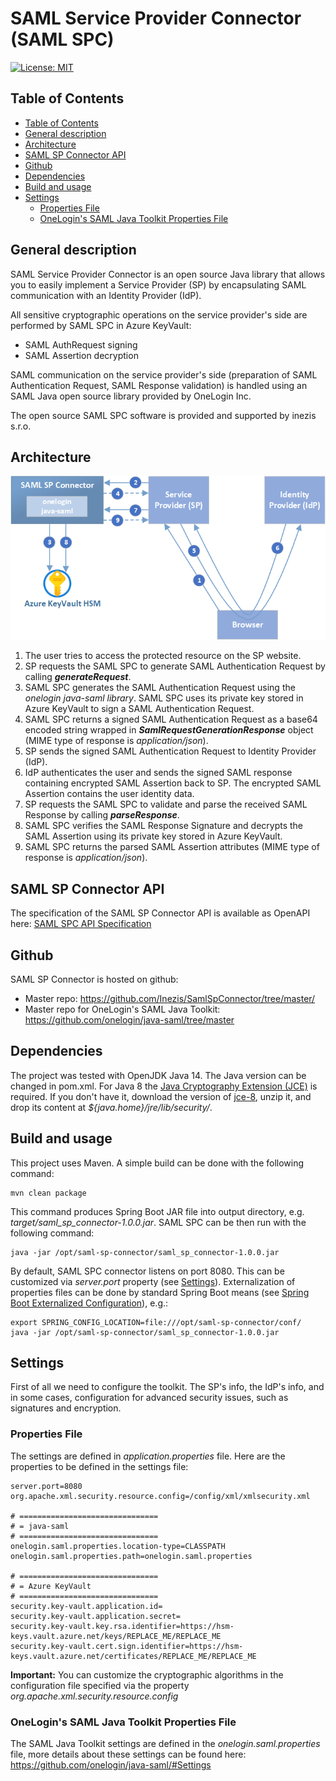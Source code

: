 
# SAML Service Provider Connector (SAML SPC)
[![License: MIT](https://img.shields.io/badge/License-MIT-yellow.svg)](https://github.com/Inezis/SamlSpConnector/blob/master/LICENSE)

## Table of Contents
  * [Table of Contents](#table-ofcontents)
  * [General description](#general-description)
  * [Architecture](#architecture)
  * [SAML SP Connector API](#saml-sp-connector-api)
  * [Github](#github)
  * [Dependencies](#dependencies)
  * [Build and usage](#build-and-usage)
  * [Settings](#settings)
    * [Properties File](#properties-file)
    * [OneLogin's SAML Java Toolkit Properties File](#onelogins-saml-java-toolkit-properties-file)
  
## General description
SAML Service Provider Connector is an open source Java library that allows you to easily implement a Service Provider (SP) by encapsulating SAML communication with an Identity Provider (IdP).

All sensitive cryptographic operations on the service provider's side are performed by SAML SPC in Azure KeyVault:
 - SAML AuthRequest signing
 - SAML Assertion decryption

SAML communication on the service provider's side (preparation of SAML Authentication Request, SAML Response validation) is handled using an SAML Java open source library provided by OneLogin Inc.

The open source SAML SPC software is provided and supported by inezis s.r.o.


## Architecture

![SAML SP Connector architecture](doc/SamlSPConnector.png?raw=true)

 1. The user tries to access the protected resource on the SP website.
 2. SP requests the SAML SPC to generate SAML Authentication Request by calling ***generateRequest***.
 3. SAML SPC generates the SAML Authentication Request using the *onelogin java-saml library*. SAML SPC uses its private key stored in Azure KeyVault to sign a SAML Authentication Request.
 4. SAML SPC returns a signed SAML Authentication Request as a base64 encoded string wrapped in ***SamlRequestGenerationResponse*** object (MIME type of response is _application/json_).
 5. SP sends the signed SAML Authentication Request to Identity Provider (IdP).
 6. IdP authenticates the user and sends the signed SAML response containing encrypted SAML Assertion back to SP. The encrypted SAML Assertion contains the user identity data.
 7. SP requests the SAML SPC to validate and parse the received SAML Response by calling ***parseResponse***.
 8. SAML SPC verifies the SAML Response Signature and decrypts the SAML Assertion using its private key stored in Azure KeyVault.
 10. SAML SPC returns the parsed SAML Assertion attributes (MIME type of response is _application/json_).

## SAML SP Connector API
The specification of the SAML SP Connector API is available as OpenAPI here: [SAML SPC API Specification](https://generator.swagger.io/?url=https://raw.githubusercontent.com/Inezis/SamlSpConnector/master/doc/openapi.yaml)

## Github
SAML SP Connector is hosted on github:
* Master repo: https://github.com/Inezis/SamlSpConnector/tree/master/
* Master repo for OneLogin's SAML Java Toolkit: https://github.com/onelogin/java-saml/tree/master


## Dependencies
The project was tested with OpenJDK Java 14. The Java version can be changed in pom.xml.
For Java 8 the [Java Cryptography Extension (JCE)](https://en.wikipedia.org/wiki/Java_Cryptography_Extension) is required. If you don't have it, download the version of [jce-8](http://www.oracle.com/technetwork/java/javase/downloads/jce8-download-2133166.html), unzip it, and drop its content at *${java.home}/jre/lib/security/*. 


## Build and usage
This project uses Maven. A simple build can be done with the following command:

```
mvn clean package
```

This command produces Spring Boot JAR file into output directory, e.g. _target/saml_sp_connector-1.0.0.jar_.
SAML SPC can be then run with the following command:

```
java -jar /opt/saml-sp-connector/saml_sp_connector-1.0.0.jar
```

By default, SAML SPC connector listens on port 8080. This can be customized via _server.port_ property (see [Settings](#settings)).
Externalization of properties files can be done by standard Spring Boot means (see [Spring Boot Externalized Configuration](https://docs.spring.io/spring-boot/docs/current/reference/html/spring-boot-features.html#boot-features-external-config)), e.g.:
```
export SPRING_CONFIG_LOCATION=file:///opt/saml-sp-connector/conf/
java -jar /opt/saml-sp-connector/saml_sp_connector-1.0.0.jar
```


## Settings
First of all we need to configure the toolkit. The SP's info, the IdP's info, and in some cases, configuration for advanced security issues, such as signatures and encryption.

### Properties File
The settings are defined in *application.properties* file.
Here are the  properties to be defined in the settings file:

```properties
server.port=8080
org.apache.xml.security.resource.config=/config/xml/xmlsecurity.xml

# ===============================
# = java-saml
# ===============================
onelogin.saml.properties.location-type=CLASSPATH
onelogin.saml.properties.path=onelogin.saml.properties

# ===============================
# = Azure KeyVault
# ===============================
security.key-vault.application.id=
security.key-vault.application.secret=
security.key-vault.key.rsa.identifier=https://hsm-keys.vault.azure.net/keys/REPLACE_ME/REPLACE_ME
security.key-vault.cert.sign.identifier=https://hsm-keys.vault.azure.net/certificates/REPLACE_ME/REPLACE_ME
```
**Important:** You can customize the cryptographic algorithms in the configuration file specified via the property *org.apache.xml.security.resource.config* 

### OneLogin's SAML Java Toolkit Properties File
The SAML Java Toolkit settings are defined in the *onelogin.saml.properties* file, more details about these settings can be found here: https://github.com/onelogin/java-saml/#Settings

